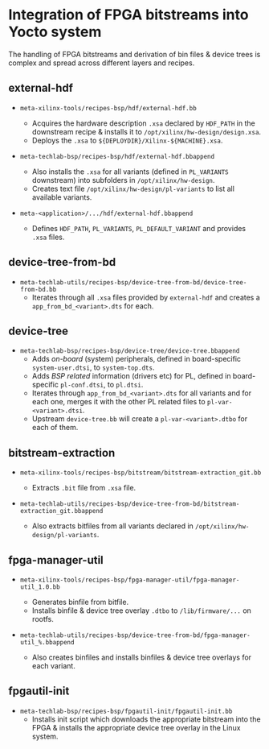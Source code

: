 # Integration of FPGA bitstreams into Yocto system

The handling of FPGA bitstreams and derivation of bin files & device trees is complex and spread across different layers and recipes.

## external-hdf

* `meta-xilinx-tools/recipes-bsp/hdf/external-hdf.bb`
  * Acquires the hardware description `.xsa` declared by `HDF_PATH` in the downstream recipe & installs it to `/opt/xilinx/hw-design/design.xsa`.
  * Deploys the `.xsa` to `${DEPLOYDIR}/Xilinx-${MACHINE}.xsa`.

* `meta-techlab-bsp/recipes-bsp/hdf/external-hdf.bbappend`
  * Also installs the `.xsa` for all variants (defined in `PL_VARIANTS` downstream) into subfolders in `/opt/xilinx/hw-design`.
  * Creates text file `/opt/xilinx/hw-design/pl-variants` to list all available variants.

* `meta-<application>/.../hdf/external-hdf.bbappend`
  * Defines `HDF_PATH`, `PL_VARIANTS`, `PL_DEFAULT_VARIANT` and provides `.xsa` files.

## device-tree-from-bd

* `meta-techlab-utils/recipes-bsp/device-tree-from-bd/device-tree-from-bd.bb`
  * Iterates through all `.xsa` files provided by `external-hdf` and creates a `app_from_bd_<variant>.dts` for each.

## device-tree

* `meta-techlab-bsp/recipes-bsp/device-tree/device-tree.bbappend`
  * Adds *on-board* (system) peripherals, defined in board-specific `system-user.dtsi`, to `system-top.dts`.
  * Adds *BSP related* information (drivers etc) for PL, defined in board-specific `pl-conf.dtsi`, to `pl.dtsi`.
  * Iterates through `app_from_bd_<variant>.dts` for all variants and for each one, merges it with the other PL related files to `pl-var-<variant>.dtsi`.
  * Upstream `device-tree.bb` will create a `pl-var-<variant>.dtbo` for each of them.

## bitstream-extraction

* `meta-xilinx-tools/recipes-bsp/bitstream/bitstream-extraction_git.bb`
  * Extracts `.bit` file from `.xsa` file.

* `meta-techlab-utils/recipes-bsp/device-tree-from-bd/bitstream-extraction_git.bbappend`
  * Also extracts bitfiles from all variants declared in `/opt/xilinx/hw-design/pl-variants`.

## fpga-manager-util

* `meta-xilinx-tools/recipes-bsp/fpga-manager-util/fpga-manager-util_1.0.bb`
  * Generates binfile from bitfile.
  * Installs binfile & device tree overlay `.dtbo` to `/lib/firmware/...` on rootfs.

* `meta-techlab-utils/recipes-bsp/device-tree-from-bd/fpga-manager-util_%.bbappend`
  * Also creates binfiles and installs binfiles & device tree overlays for each variant.

## fpgautil-init

* `meta-techlab-bsp/recipes-bsp/fpgautil-init/fpgautil-init.bb`
  * Installs init script which downloads the appropriate bitstream into the FPGA & installs the appropriate device tree overlay in the Linux system.
